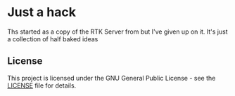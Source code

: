 # Just a hack

Ths started as a copy of the RTK Server from but I've given up on it. It's just a collection of half baked ideas

## License 
This project is licensed under the GNU General Public License - see the [LICENSE](https://github.com/mctainsh/Esp32/blob/main/LICENSE)  file for details.
